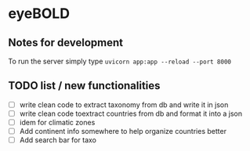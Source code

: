 # eyeBOLD

## Notes for development

To run the server simply type
`uvicorn app:app --reload --port 8000`


## TODO list / new functionalities
- [ ] write clean code to extract taxonomy from db and write it in json
- [ ] write clean code toextract countries from db and format it into a json
- [ ] idem for climatic zones
- [ ] Add continent info somewhere to help organize countries better
- [ ] Add search bar for taxo
